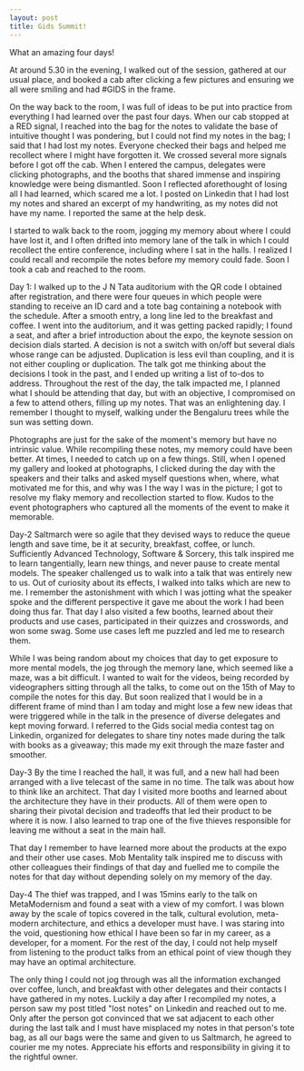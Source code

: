 ```yaml
---
layout: post
title: Gids Summit!
---
```


What an amazing four days! 

At around 5.30 in the evening, I walked out of the session, gathered at our usual place, and booked a cab after clicking a few pictures and ensuring we all were smiling and had #GIDS in the frame.

On the way back to the room, I was full of ideas to be put into practice from everything I had learned over the past four days. When our cab stopped at a RED signal, I reached into the bag for the notes to validate the base of intuitive thought I was pondering, but I could not find my notes in the bag; I said that I had lost my notes. Everyone checked their bags and helped me recollect where I might have forgotten it. We crossed several more signals before I got off the cab. When I entered the campus, delegates were clicking photographs, and the booths that shared immense and inspiring knowledge were being dismantled. Soon I reflected aforethought of losing all I had learned, which scared me a lot. I posted on Linkedin that I had lost my notes and shared an excerpt of my handwriting, as my notes did not have my name. I reported the same at the help desk.

I started to walk back to the room, jogging my memory about where I could have lost it, and I often drifted into memory lane of the talk in which I could recollect the entire conference, including where I sat in the halls. I realized I could recall and recompile the notes before my memory could fade. Soon I took a cab and reached to the room. 

Day 1: I walked up to the J N Tata auditorium with the QR code I obtained after registration, and there were four queues in which people were standing to receive an ID card and a tote bag containing a notebook with the schedule. After a smooth entry, a long line led to the breakfast and coffee. I went into the auditorium, and it was getting packed rapidly; I found a seat, and after a brief introduction about the expo, the keynote session on decision dials started. A decision is not a switch with on/off but several dials whose range can be adjusted. Duplication is less evil than coupling, and it is not either coupling or duplication. The talk got me thinking about the decisions I took in the past, and I ended up writing a list of to-dos to address. Throughout the rest of the day, the talk impacted me, I  planned what I should be attending that day, but with an objective, I compromised on a few to attend others, filling up my notes. That was an enlightening day. I remember I thought to myself, walking under the Bengaluru trees while the sun was setting down.

Photographs are just for the sake of the moment's memory but have no intrinsic value.
While recompiling these notes, my memory could have been better. At times, I needed to catch up on a few things. Still, when I opened my gallery and looked at photographs, I clicked during the day with the speakers and their talks and asked myself questions when, where, what motivated me for this, and why was I the way I was in the picture; I got to resolve my flaky memory and recollection started to flow. Kudos to the event photographers who captured all the moments of the event to make it memorable.
  
Day-2 Saltmarch were so agile that they devised ways to reduce the queue length and save time, be it at security, breakfast, coffee, or lunch. Sufficiently Advanced Technology, Software & Sorcery, this talk inspired me to learn tangentially, learn new things, and never pause to create mental models. The speaker challenged us to walk into a talk that was entirely new to us. Out of curiosity about its effects, I walked into talks which are new to me. I remember the astonishment with which I was jotting what the speaker spoke and the different perspective it gave me about the work I had been doing thus far. That day I also visited a few booths, learned about their products and use cases, participated in their quizzes and crosswords, and won some swag. Some use cases left me puzzled and led me to research them.

While I was being random about my choices that day to get exposure to more mental models, the jog through the memory lane, which seemed like a maze, was a bit difficult. I wanted to wait for the videos, being recorded by videographers sitting through all the talks, to come out on the 15th of May to compile the notes for this day. But soon realized that I would be in a different frame of mind than I am today and might lose a few new ideas that were triggered while in the talk in the presence of diverse delegates and kept moving forward. I referred to the Gids social media contest tag on Linkedin, organized for delegates to share tiny notes made during the talk with books as a giveaway; this made my exit through the maze faster and smoother.

Day-3 By the time I reached the hall, it was full, and a new hall had been arranged with a live telecast of the same in no time. The talk was about how to think like an architect. That day I visited more booths and learned about the architecture they have in their products. All of them were open to sharing their pivotal decision and tradeoffs that led their product to be where it is now. I also learned to trap one of the five thieves responsible for leaving me without a seat in the main hall. 

That day I remember to have learned more about the products at the expo and their other use cases. Mob Mentality talk inspired me to discuss with other colleagues their findings of that day and fuelled me to compile the notes for that day without depending solely on my memory of the day.

Day-4 The thief was trapped, and I was 15mins early to the talk on MetaModernism and found a seat with a view of my comfort. I was blown away by the scale of topics covered in the talk, cultural evolution, meta-modern architecture, and ethics a developer must have. I was staring into the void, questioning how ethical I have been so far in my career, as a developer, for a moment. For the rest of the day, I could not help myself from listening to the product talks from an ethical point of view though they may have an optimal architecture.

The only thing I could not jog through was all the information exchanged over coffee, lunch, and breakfast with other delegates and their contacts I have gathered in my notes. Luckily a day after I recompiled my notes, a person saw my post titled "lost notes" on Linkedin and reached out to me. Only after the person got convinced that we sat adjacent to each other during the last talk and I must have misplaced my notes in that person's tote bag, as all our bags were the same and given to us Saltmarch, he agreed to courier me my notes. Appreciate his efforts and responsibility in giving it to the rightful owner.